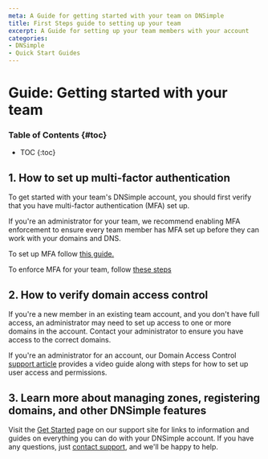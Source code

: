 ```yaml
---
meta: A Guide for getting started with your team on DNSimple
title: First Steps guide to setting up your team
excerpt: A Guide for setting up your team members with your account
categories:
- DNSimple
- Quick Start Guides
---
```


# Guide: Getting started with your team

### Table of Contents {#toc}

* TOC
{:toc}

## 1. How to set up multi-factor authentication

To get started with your team's DNSimple account, you should first verify that you have multi-factor authentication (MFA) set up.

If you're an administrator for your team, we recommend enabling MFA enforcement to ensure every team member has MFA set up before they can work with your domains and DNS.

To set up MFA follow [this guide.](https://support.dnsimple.com/articles/multi-factor-authentication/#enable)

To enforce MFA for your team, follow [these steps](https://support.dnsimple.com/articles/multi-factor-authentication-enforcement/#enable)

## 2. How to verify domain access control

If you're a new member in an existing team account, and you don't have full access, an administrator may need to set up access to one or more domains in the account. Contact your administrator to ensure you have access to the correct domains.

If you're an administrator for an account, our Domain Access Control [support article](https://support.dnsimple.com/articles/domain-access-control/) provides a video guide along with steps for how to set up user access and permissions.

## 3. Learn more about managing zones, registering domains, and other DNSimple features

Visit the [Get Started](https://support.dnsimple.com/articles/getting-started/) page on our support site for links to information and guides on everything you can do with your DNSimple account. If you have any questions, just [contact support](https://dnsimple.com/feedback), and we'll be happy to help.
